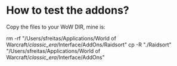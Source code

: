 # How to test the addons?

Copy the files to your WoW DIR, mine is:

rm -rf "/Users/sfreitas/Applications/World of Warcraft/_classic_era_/Interface/AddOns/Raidsort"
cp -R "./Raidsort" "/Users/sfreitas/Applications/World of Warcraft/_classic_era_/Interface/AddOns"